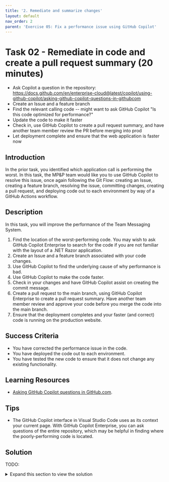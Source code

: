 ```yaml
---
title: '2. Remediate and summarize changes'
layout: default
nav_order: 2
parent: 'Exercise 05: Fix a performance issue using GitHub Copilot'
---
```


# Task 02 - Remediate in code and create a pull request summary (20 minutes)

- Ask Copilot a question in the repository: https://docs.github.com/en/enterprise-cloud@latest/copilot/using-github-copilot/asking-github-copilot-questions-in-githubcom
- Create an Issue and a feature branch
- Find the relevant calling code -- might want to ask GitHub Copilot "Is this code optimized for performance?"
- Update the code to make it faster
- Check in, use GitHub Copilot to create a pull request summary, and have another team member review the PR before merging into prod
- Let deployment complete and ensure that the web application is faster now

## Introduction

In the prior task, you identified which application call is performing the worst. In this task, the MP&P team would like you to use GitHub Copilot to resolve this issue, once again following the Git Flow: creating an Issue, creating a feature branch, resolving the issue, committing changes, creating a pull request, and deploying code out to each environment by way of a GitHub Actions workflow.

## Description

In this task, you will improve the performance of the Team Messaging System.

1. Find the location of the worst-performing code. You may wish to ask GitHub Copilot Enterprise to search for the code if you are not familiar with the layout of a .NET Razor application.
2. Create an Issue and a feature branch associated with your code changes.
3. Use GitHub Copilot to find the underlying cause of why performance is bad.
4. Use GitHub Copilot to make the code faster.
5. Check in your changes and have GitHub Copilot assist on creating the commit message.
6. Create a pull request to the main branch, using GitHub Copilot Enterprise to create a pull request summary. Have another team member review and approve your code before you merge the code into the main branch.
7. Ensure that the deployment completes and your faster (and correct) code is running on the production website.

## Success Criteria

- You have corrected the performance issue in the code.
- You have deployed the code out to each environment.
- You have tested the new code to ensure that it does not change any existing functionality.

## Learning Resources

- [Asking GitHub Copilot questions in GitHub.com](https://docs.github.com/en/enterprise-cloud@latest/copilot/using-github-copilot/asking-github-copilot-questions-in-githubcom).

## Tips

- The GitHub Copilot interface in Visual Studio Code uses as its context your current page. With GitHub Copilot Enterprise, you can ask questions of the entire repository, which may be helpful in finding where the poorly-performing code is located.

## Solution

TODO:
<details markdown="block">
<summary>Expand this section to view the solution</summary>

1. Select **Settings** in your repo, then **Code security and analysis**. Select **Enable** on "Dependabot alerts" and "Dependabot security updates."

    ![Enabled Dependabot alerts and security updates](../../Media/EnableDependabot.png)

    **Note** This will also automatically enable "Dependency graph."
2. Navigate to [https://github.com/electron/electron/blob/main/SECURITY.md](https://github.com/electron/electron/blob/main/SECURITY.md) for information about security policies. This is an example of a sample security policy that you could use for this exercise.
3. In your GitHub repo, select **Security**, **Policy**, and **Start setup**

   ![Start the security policy setup](../../Media/StartSecurityPolicySetup.png)

4. Paste the security policy into the Markdown file (you can overwrite what is there now) and update it for the Munson's Pickles and Preserves Team Messaging System and the GitHub repo your code is in. Then, commit the changes to the main branch.

   ![Commit the updated security policy](../../Media/CommitSecurityPolicy.png)

5. Next, we need to enable CodeQL. Select **Settings** and then **Code security and analysis**.
6. Scroll down if needed and select **Set up** in "Code scanning" for "CodeQL analysis."

    ![Setup CodeQL analysis](../../Media/CodeQLAnalysisSetup.png)

7. If you select "Default", the code scan will immediately be run. For this exercise, select **Advanced**.

    ![Select Default](../../Media/CodeQLAdvanced.png)

8. By choosing the advanced option, you can see the YAML for the pipeline that actually performs the code check. We don't need to make any changes here, but it's something you should be familiar with. An easy change to make in this file would be if you want to adjust the schedule of when the scan runs.

    ![Commit the CodeQL YAML](../../Media/CodeQLYAMLCommit.png)

    After you've reviewed the YAML, commit the change to main.

    ![Commit the change](../../Media/CodeQLCommitChange.png)

9. After you've committed the change, select **Actions** and you should see your CodeQL Scan workflow running.

    ![CodeQL scan running](../../Media/CodeQLScanRunning.png)

10. After about 5 minutes, you should see the workflow has completed.

    ![Workflow complete](../../Media/CodeQLWorkflowComplete.png)

11. After it's complete, go back to **Settings** and **Code security and analysis**. Then, select the ellipsis **...** next to the "Set up" menu. From the ellipsis dropdown, explore each of the first two options: "View last scan log" and "View Code Scanning alerts." You will find one High-risk vulnerability around arbitrary file access during archive extraction.

    {: .note }
    > This page will still show "Set up" because we chose the Advanced option instead of Basic.

    ![View code scanning results](../../Media/CodeQLViewResults.png)

12. Select the alert and then choose "Show more" to view details on the security issue. It turns out that an attacker could traverse to an arbitrary directory based on the way the MP&P staff wrote this function. In order to correct the function and prevent a directory traversal attack, replace `WriteToDirectory()` with the following code:

    ```csharp
    public static void WriteToDirectory(ZipArchiveEntry entry, string destDirectory)
    {
        string destFileName = Path.GetFullPath(Path.Combine(destDirectory, entry.FullName));
        string fullDestDirPath = Path.GetFullPath(destDirectory + Path.DirectorySeparatorChar);
        if (!destFileName.StartsWith(fullDestDirPath)) {
            throw new System.InvalidOperationException("Entry is outside the target dir: " + destFileName);
        }
        entry.ExtractToFile(destFileName);
    }
    ```

    Commit the code and create a pull request to the main branch. You should then see a CodeQL scan for the pull request, and after it succeeds, complete the pull request. Then, return to the code scanning results view and confirm that no issues remain on the list.

</details>
